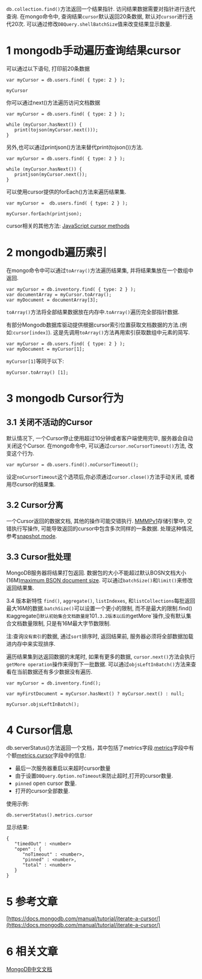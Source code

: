 `db.collection.find()`方法返回一个结果指针. 访问结果数据需要对指针进行迭代查询. 在mongo命令中, 查询结果`cursor`默认返回20条数据, 默认对`cursor`进行迭代20次. 可以通过修改`DBQuery.shellBatchSize`值来改变结果显示数量.

1 mongodb手动遍历查询结果cursor
===

可以通过以下语句, 打印前20条数据

```
var myCursor = db.users.find( { type: 2 } );

myCursor
```

你可以通过next()方法遍历访问文档数据

```
var myCursor = db.users.find( { type: 2 } );

while (myCursor.hasNext()) {
   print(tojson(myCursor.next()));
}
```

另外,也可以通过printjson()方法来替代print(tojson())方法.

```
var myCursor = db.users.find( { type: 2 } );

while (myCursor.hasNext()) {
   printjson(myCursor.next());
}
```

可以使用cursor提供的forEach()方法来遍历结果集.

```
var myCursor =  db.users.find( { type: 2 } );

myCursor.forEach(printjson);
```

cursor相关的其他方法:
[JavaScript cursor methods](https://docs.mongodb.com/manual/reference/method/#js-query-cursor-methods)


2 mongodb遍历索引
===

在mongo命令中可以通过`toArray()`方法遍历结果集, 并将结果集放在一个数组中返回.

```
var myCursor = db.inventory.find( { type: 2 } );
var documentArray = myCursor.toArray();
var myDocument = documentArray[3];
```

`toArray()`方法将全部结果数据放在内存中.`toArray()`遍历完全部指针数据.

有部分Mongodb数据库驱动提供根据cursor索引位置获取文档数据的方法.(例如:`cursor[index]`). 这是先调用`toArray()`方法再用索引获取数组中元素的简写.

```
var myCursor = db.users.find( { type: 2 } );
var myDocument = myCursor[1];
```

`myCursor[1]`等同于以下:

```
myCursor.toArray() [1];
```


3 mongodb Cursor行为
===

3.1 关闭不活动的Cursor
---

默认情况下, 一个Cursor停止使用超过10分钟或者客户端使用完毕, 服务器会自动关闭这个Cursor. 在mongo命令中, 可以通过`cursor.noCursorTimeout()`方法, 改变这个行为.

```
var myCursor = db.users.find().noCursorTimeout();
```

设定`noCursorTimeout`这个选项后,你必须通过`cursor.close()`方法手动关闭, 或者用尽cursor的结果集.

3.2 Cursor分离
---

一个Cursor返回的数据文档, 其他的操作可能交错执行. [MMMPv1](https://docs.mongodb.com/manual/core/mmapv1/)存储引擎中, 交错执行写操作, 可能导致返回的cursor中包含多次同样的一条数据. 处理这种情况, 参考[snapshot mode](https://docs.mongodb.com/manual/core/read-isolation-consistency-recency/#faq-developers-isolate-cursors).

3.3 Cursor批处理
---

MongoDB服务器将结果打包返回. 数据包的大小不能超过默认BOSN文档大小(16M)[maximum BSON document size](https://docs.mongodb.com/manual/reference/limits/#limit-bson-document-size). 可以通过`batchSize()`和`limit()`来修改返回结果集.

3.4 版本新特性
`find()`, `aggregate()`, `listIndexes`, 和`listCollections`每批返回最大16M的数据.`batchSize()`可以设置一个更小的限制, 而不是最大的限制.find()`和`aggregate()`默认初始集合文档数量是`101`.3.2版本以后的`getMore`操作,没有默认集合文档数量限制, 只是有16M最大字节数限制.

注:查询`没有索引`的数据, 通过`sort`排序时, 返回结果前, 服务器必须将全部数据加载进内存中来实现排序.

遍历结果集到达返回数据的末尾时, 如果有更多的数据, `cursor.next()`方法会执行`getMore operation`操作来得到下一批数据. 可以通过`objsLeftInBatch()`方法来查看在当前数据还有多少数据没有遍历.

```
var myCursor = db.inventory.find();

var myFirstDocument = myCursor.hasNext() ? myCursor.next() : null;

myCursor.objsLeftInBatch();
```

4 Cursor信息
===

db.serverStatus()方法返回一个文档，其中包括了metrics字段.[metrics](https://docs.mongodb.com/manual/reference/command/serverStatus/#serverstatus.metrics)字段中有个额[metrics.cursor](https://docs.mongodb.com/manual/reference/command/serverStatus/#serverstatus.metrics.cursor)字段中的信息:

- 最后一次服务器重启以来超时cursor数量
- 由于设置`DBQuery.Option.noTimeout`来防止超时,打开的cursor数量.
- `pinned` open cursor 数量.
- 打开的cursor全部数量.

使用示例:

```
db.serverStatus().metrics.cursor
```

显示结果:

```
{
   "timedOut" : <number>
   "open" : {
      "noTimeout" : <number>,
      "pinned" : <number>,
      "total" : <number>
   }
}
```

5 参考文章
===
 
[https://docs.mongodb.com/manual/tutorial/iterate-a-cursor/](https://docs.mongodb.com/manual/tutorial/iterate-a-cursor/)


6 相关文章
===
 
[MongoDB中文文档](http://localhost/article/mongodb/index.html)